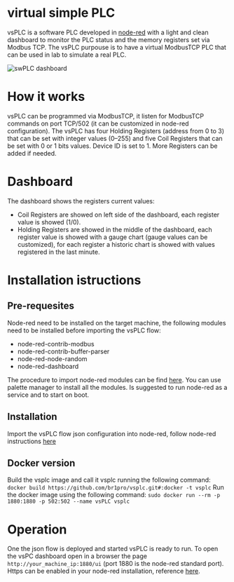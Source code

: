 # virtual simple PLC
vsPLC is a software PLC developed in [node-red](https://nodered.org/) with a light and clean dashboard to monitor the PLC status and the memory registers set via Modbus TCP.
The vsPLC purpouse is to have a virtual ModbusTCP PLC that can be used in lab to simulate a real PLC.

![swPLC dashboard](https://github.com/br1pro/swPLC/blob/main/Pictures/swPLC_dashboard.png)

# How it works
vsPLC can be programmed via ModbusTCP, it listen for ModbusTCP commands on port TCP/502 (it can be customized in node-red configuration). 
The vsPLC has four Holding Registers (address from 0 to 3) that can be set with integer values (0–255) and five Coil Registers that can be set with 0 or 1 bits values.
Device ID is set to 1. More Registers can be added if needed.

# Dashboard
The dashboard shows the registers current values:
- Coil Registers are showed on left side of the dashboard, each register value is showed (1/0).
- Holding Registers are showed in the middle of the dashboard, each register value is showed with a gauge chart (gauge values can be customized), for each register a historic chart is showed with values registered in the last minute.

# Installation istructions
## Pre-requesites
Node-red need to be installed on the target machine, the following modules need to be installed before importing the vsPLC flow:
- node-red-contrib-modbus
- node-red-contrib-buffer-parser
- node-red-node-random
- node-red-dashboard
  
The procedure to import node-red modules can be find [here](https://nodered.org/docs/user-guide/editor/palette/manager). You can use palette manager to install all the modules. Is suggested to run node-red as a service and to start on boot.
## Installation
Import the vsPLC flow json configuration into node-red, follow node-red instructions [here](https://nodered.org/docs/user-guide/editor/workspace/import-export)

## Docker version
Build the vsplc image and call it vsplc running the following command:
`docker build https://github.com/br1pro/vsplc.git#:docker -t vsplc`
Run the docker image using the following command:
`sudo docker run --rm -p 1880:1880 -p 502:502 --name vsPLC vsplc`

# Operation
One the json flow is deployed and started vsPLC is ready to run.
To open the vsPC dashboard open in a browser the page `http://your_machine_ip:1880/ui` (port 1880 is the node-red standard port). 
Https can be enabled in your node-red installation, reference [here](https://nodered.org/docs/user-guide/runtime/securing-node-red).


